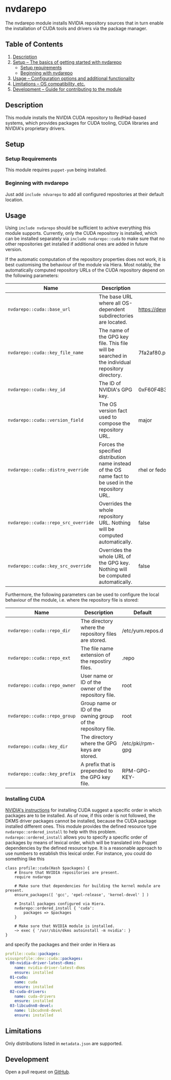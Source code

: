 # nvdarepo
The nvdarepo module installs NVIDIA repository sources that in turn enable the installation of CUDA tools and drivers via the package manager.

## Table of Contents
1. [Description](#description)
1. [Setup – The basics of getting started with nvdarepo](#setup)
    * [Setup requirements](#setup-requirements)
    * [Beginning with nvdarepo](#beginning-with-nvdarepo)
1. [Usage – Configuration options and additional functionality](#usage)
1. [Limitations – OS compatibility, etc.](#limitations)
1. [Development – Guide for contributing to the module](#development)

## Description
This module installs the NVIDIA CUDA repository to RedHad-based systems, which provides packages for CUDA tooling, CUDA libraries and NVIDIA's proprietary drivers.

## Setup
### Setup Requirements
This module requires `puppet-yum` being installed.

### Beginning with nvdarepo
Just add `include ndvarepo` to add all configured repositories at their default location.

## Usage
Using `include nvdarepo` should be sufficient to achive everything this module supports. Currently, only the CUDA repository is installed, which can be installed separately via `include nvdarepo::cuda` to make sure that no other repositories get installed if additional ones are added in future version.

If the automatic computation of the repository properties does not work, it is best customising the behaviour of the module via Hiera. Most notably, the automatically computed repository URLs of the CUDA repository depend on the following parameters:

| Name                                | Description | Default |
| ----------------------------------- | ------------| --------|
| `nvdarepo::cuda::base_url`          | The base URL where all OS-dependent subdirectories are located. | https://developer.download.nvidia.com/compute/cuda/repos |
| `nvdarepo::cuda::key_file_name`     | The name of the GPG key file. This file will be searched in the individual repository directory. | 7fa2af80.pub |
| `nvdarepo::cuda::key_id`            | The ID of NVIDIA's GPG key. | 0xF60F4B3D7FA2AF80 |
| `nvdarepo::cuda::version_field`     | The OS version fact used to compose the repository URL. | major |
| `nvdarepo::cuda::distro_override`   | Forces the specified distribution name instead of the OS name fact to be used in the repository URL. | rhel or fedora, respectively |
| `nvdarepo::cuda::repo_src_override` | Overrides the whole repository URL. Nothing will be computed automatically. | false |
| `nvdarepo::cuda::key_src_override`  | Overrides the whole URL of the GPG key. Nothing will be computed automatically. | false |

Furthermore, the following parameters can be used to configure the local behaviour of the module, i.e. where the repository file is stored:

| Name                         | Description                                                  | Default          |
| -----------------------------| ------------------------------------------------------------ | ---------------- |
| `nvdarepo::cuda::repo_dir`   | The directory where the repository files are stored.         | /etc/yum.repos.d |
| `nvdarepo::cuda::repo_ext`   | The file name extension of the repostiry files.              | .repo            |
| `nvdarepo::cuda::repo_owner` | User name or ID of the owner of the repository file.         | root             |
| `nvdarepo::cuda::repo_group` | Group name or ID of the owning group of the repository file. | root             |
| `nvdarepo::cuda::key_dir`    | The directory where the GPG keys are stored.                 | /etc/pki/rpm-gpg |
| `nvdarepo::cuda::key_prefix` | A prefix that is prepended to the GPG key file.              | RPM-GPG-KEY-     |

### Installing CUDA
[NVIDIA's instructions](https://docs.nvidia.com/cuda/cuda-installation-guide-linux/index.html) for installing CUDA suggest a specific order in which packages are to be installed. As of now, if this order is not followed, the DKMS driver packages cannot be installed, because the CUDA package installed different ones. This module provides the defined resource type `nvdarepo::ordered_install` to help with this problem. `nvdarepo::ordered_install` allows you to specify a specific order of packages by means of lexical order, which will be translated into Puppet dependencies by the defined resource type. It is a reasonable approach to use numbers to establish this lexical order. For instance, you could do something like this

```puppet
class profile::cuda(Hash $packages) {
    # Ensure that NVIDIA repositories are present.
    require nvdarepo

    # Make sure that dependencies for building the kernel module are present.
    ensure_packages([ 'gcc', 'epel-release', 'kernel-devel' ] )

    # Install packages configured via Hiera.
    nvdarepo::ordered_install { 'cuda':
        packages => $packages
    }

    # Make sure that NVIDIA module is installed.
    ~> exec { '/usr/sbin/dkms autoinstall -m nvidia': }    
}
```

and specify the packages and their order in Hiera as

```yaml
profile::cuda::packages:
visusprofile::dev::cuda::packages:
  00-nvidia-driver-latest-dkms:
    name: nvidia-driver-latest-dkms
    ensure: installed
  01-cuda:
    name: cuda
    ensure: installed
  02-cuda-drivers:
    name: cuda-drivers
    ensure: installed
  03-libcudnn8-devel:
    name: libcudnn8-devel
    ensure: installed
```

## Limitations
Only distributions listed in `metadata.json` are supported.

## Development
Open a pull request on [GitHub](https://github.com/UniStuttgart-VISUS/visus-nvdarepo).
